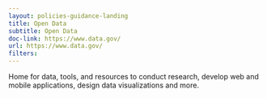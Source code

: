 ```yaml
---
layout: policies-guidance-landing
title: Open Data
subtitle: Open Data
doc-link: https://www.data.gov/
url: https://www.data.gov/
filters:
---
```



Home for data, tools, and resources to conduct research, develop web and mobile applications, design data visualizations and more.